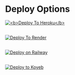 <h1>Deploy Options</h1>
<a href="https://heroku.com/deploy?template=https://github.com/adultverse04/Mega-Login">
  <img src="https://www.herokucdn.com/deploy/button.svg" alt="<b>Deploy To Heroku</b>">
</a><br><br>

[![Deploy To Render](https://render.com/images/deploy-to-render-button.svg)](https://render.com/deploy?repo=https://github.com/adultverse04/Mega-Login)<br><br>

[![Deploy on Railway](https://railway.app/button.svg)](https://railway.app/new/template?template=https://github.com/adultverse04/Mega-Login&build[builder]=DOCKERFILE&build[dockerfilePath]=Dockerfile&envs=MEGA_EMAIL,MEGA_PASSWORD&MEGA_EMAILDesc=Mega.nz+account+email&MEGA_PASSWORDDesc=Mega.nz+account+password)<br><br>

[![Deploy to Koyeb](https://www.koyeb.com/static/images/deploy/button.svg)](https://app.koyeb.com/deploy?name=mega-login&type=git&repository=adultverse04%2FMega-Login&branch=main&builder=dockerfile&instance_type=free&regions=was&instances_min=0&autoscaling_sleep_idle_delay=3600&env%5BMEGA_EMAIL%5D=&env%5BMEGA_PASSWORD%5D=&ports=8080%3Bhttp%3B%2F&hc_protocol%5B8080%5D=tcp&hc_grace_period%5B8080%5D=5&hc_interval%5B8080%5D=30&hc_restart_limit%5B8080%5D=3&hc_timeout%5B8080%5D=5&hc_path%5B8080%5D=%2F&hc_method%5B8080%5D=get)

